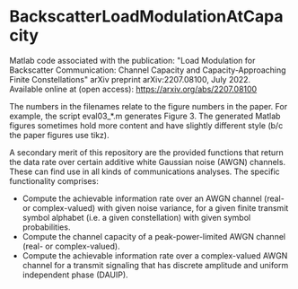 # BackscatterLoadModulationAtCapacity
 Matlab code associated with the publication:
 "Load Modulation for Backscatter Communication: Channel Capacity and Capacity-Approaching Finite Constellations"
 arXiv preprint arXiv:2207.08100, July 2022.  
 Available online at (open access): https://arxiv.org/abs/2207.08100
 
The numbers in the filenames relate to the figure numbers in the paper. For example, the script eval03_*.m generates Figure 3. The generated Matlab figures sometimes hold more content and have slightly different style (b/c the paper figures use tikz).

A secondary merit of this repository are the provided functions that return the data rate over certain additive white Gaussian noise (AWGN) channels. These can find use in all kinds of communications analyses. The specific functionality comprises:
- Compute the achievable information rate over an AWGN channel (real- or complex-valued) with given noise variance, for a given finite transmit symbol alphabet (i.e. a given constellation) with given symbol probabilities.
- Compute the channel capacity of a peak-power-limited AWGN channel (real- or complex-valued).
- Compute the achievable information rate  over a complex-valued AWGN channel for a transmit signaling that has discrete amplitude and uniform independent phase (DAUIP).
